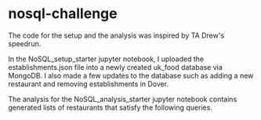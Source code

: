 # nosql-challenge

The code for the setup and the analysis was inspired by TA Drew's speedrun.

In the NoSQL_setup_starter jupyter notebook, I uploaded the establishments.json file into a newly created uk_food database via MongoDB. I also made a few updates to the database such as adding a new restaurant and removing
establishments in Dover.

The analysis for the NoSQL_analysis_starter jupyter notebook contains generated lists of restaurants that satisfy the following queries.
